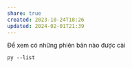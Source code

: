 ```yaml
---
share: true
created: 2023-10-24T18:26
updated: 2024-02-01T21:39
---
```


Để xem có những phiên bản nào được cài
```
py --list
```
